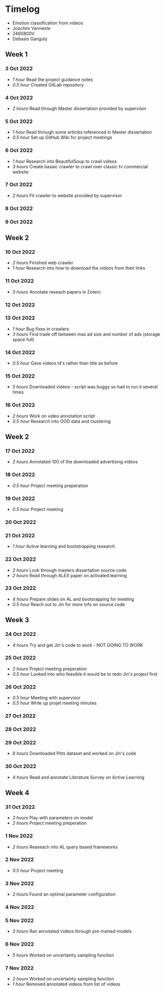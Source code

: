 # Timelog

* Emotion classification from videos
* Joachim Vanneste
* 2460800V
* Debasis Ganguly


## Week 1

### 3 Oct 2022

* *1 hour* Read the project guidance notes
* *0.5 hour* Created GitLab repository

### 4 Oct 2022

* *2 hours* Read through Master dissertation provided by supervisor 

### 5 Oct 2022

* *1 hour* Read through some articles referenced in Master dissertation 
* *0.5 hour* Set up GitHub Wiki for project meetings

### 6 Oct 2022

* *1 hour* Research into BeautifulSoup to crawl videos 
* *3 hours* Create basaic crawler to crawl over classic tv commercial website 

### 7 Oct 2022

* *2 hours* Fit crawler to website provided by supervisor 

### 8 Oct 2022 

### 9 Oct 2022

## Week 2

### 10 Oct 2022

* *2 hours* Finished web crawler 
* *1 hour* Research into how to download the videos from their links 

### 11 Oct 2022

* *3 hours* Annotate reseach papers in Zotero 

### 12 Oct 2022

### 13 Oct 2022

* *1 hour* Bug fixes in crawlers
* *3 hours* Find trade off between max ad size and number of ads (storage space full)

### 14 Oct 2022

* *0.5 hour* Gave videos id's rather than title as before

### 15 Oct 2022

* *5 hours* Downloaded videos - script was buggy so had to run it several times 

### 16 Oct 2022

* *2 hours* Work on video annotation script 
* *0.5 hour* Research into OOD data and clustering 

## Week 2

### 17 Oct 2022

* *2 hours* Annotated 100 of the downloaded advertising videos 

### 18 Oct 2022

* *0.5 hour* Project meeting preperation

### 19 Oct 2022

* *0.5 hour* Project meeting 

### 20 Oct 2022

### 21 Oct 2022

* *1 hour* Active learning and bootstrapping research

### 22 Oct 2022

* *2 hours* Look through masters dissertation source code
* *2 hours* Read through ALEX paper on activated learning

### 23 Oct 2022

* *4 hours* Prepare slides on AL and bootsrapping for meeting 
* *0.5 hour* Reach out to Jin for more info on source code

## Week 3

### 24 Oct 2022

* *4 hours* Try and get Jin's code to work - NOT GOING TO WORK

### 25 Oct 2022

* *2 hours* Project meeting preperation
* *0.5 hour* Looked into who feasible it would be to redo Jin's project first 

### 26 Oct 2022

* *0.5 hour* Meeting with supervisor 
* *0.5 hour* Write up projet meeting minutes 

### 27 Oct 2022

### 28 Oct 2022

### 29 Oct 2022

* *6 hours* Downloaded Pitts dataset and worked on Jin's code 

### 30 Oct 2022

* *4 hours* Read and annotate Literature Survey on Active Learning 

## Week 4

### 31 Oct 2022

* *2 hours* Play with parameters on model 
* *2 hours* Project meeting preperation

### 1 Nov 2022

* *2 hours* Reaseach into AL query based frameworks

### 2 Nov 2022

* *0.5 hour* Project meeting 

### 3 Nov 2022

* *2 hours* Found an optimal parameter configuration 

### 4 Nov 2022

### 5 Nov 2022

* *3 hours* Ran annotated videos through pre-trained models 

### 6 Nov 2022

* *5 hours* Worked on uncertainty sampling function

### 7 Nov 2022

* *2 hours* Worked on uncertainty sampling function 
* *1 hour* Removed annotated videos from list of videos 
